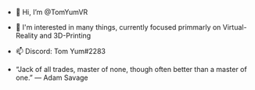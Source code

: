 - 👋 Hi, I’m @TomYumVR
- 👀 I'm interested in many things, currently focused primmarly on Virtual-Reality and 3D-Printing 
- 📫 Discord: Tom Yum#2283
 
- “Jack of all trades, master of none, though often better than a master of one.”
— Adam Savage


<!---
TomYumVR/TomYumVR is a ✨ special ✨ repository because its `README.md` (this file) appears on your GitHub profile.
You can click the Preview link to take a look at your changes.
--->
